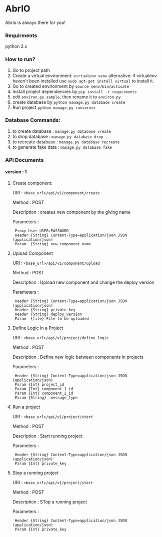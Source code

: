 # AbrIO
Abrio is always there for you!

### Requirments
python 2.x

### How to run?
1. Go to project path
2. Create a virtual environment: `virtualenv venv`
alternative: if virtualenv haven't been installed use `sudo apt-get install virtual` to install it.
3. Go to created environment by `source venv/bin/activate`
4. Install project dependencies by `pip install -r requirments`
5. edit `environ.py.sample`, then rename it to `environ.py`
6. create database by `python manage.py database create`
7. Run project `python manage.py runserver`

### Database Commands:
1. to create database : `manage.py database create`
2. to drop database : `manage.py database drop`
3. to recreate database : `manage.py database recreate`
3. to generate fake data  : `manage.py database fake`

### API Documents
####  version : 1
1. Create component:

    URI : `<base_url>/api/v1/component/create`
    
    Method : POST
    
    Description : creates new component by the giving name
    
    Parameters :

        Proxy-User USER:PASSWORD
	    Header {String} Content-Type=application/json JSON (application/json)
	    Param  {String} new component name

2. Upload Component

    URI : `<base_url>/api/v1/component/upload`

    Method : POST

    Description : Upload new component and change the deploy version

    Parameters :
    
	    Header {String} Content-Type=application/json JSON (application/json)
	    Header {String}	private_key
	    Header {String}	deploy_version
	    Param  {file} File to be uploaded

3. Define Logic In a Project

    URI : `<base_url>/api/v1/project/define_logic`

    Method : POST

    Description : Define new logic between components in projects

    Parameters :
    
	    Header {String} Content-Type=application/json JSON (application/json)
		Param {Int}	project_id
	    Param {Int}	component_1_id
	    Param {Int}	component_2_id
		Param {String}	message_type

4. Run a project

    URI : `<base_url>/api/v1/project/start`

    Method : POST

    Description : Start running  project

    Parameters :
    
	    Header {String} Content-Type=application/json JSON (application/json)
		Param {Int}	private_key

5. Stop a running project

    URI : `<base_url>/api/v1/project/start`

    Method : POST

    Description : STop a running  project

    Parameters :
    
	    Header {String} Content-Type=application/json JSON (application/json)
		Param {Int}	private_key